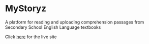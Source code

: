 # MyStoryz
<p>A platform for reading and uploading comprehension passages from Secondary School English Language textbooks</p>

<p>Click <a href="http://codelikesuraj.site/mystoryz">here</a> for the live site</p> 

